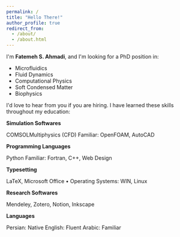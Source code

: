 ```yaml
---
permalink: /
title: "Hello There!"
author_profile: true
redirect_from: 
  - /about/
  - /about.html
---
```


 I'm **Fatemeh S. Ahmadi**, and I'm looking for a PhD position in:
- Microfluidics  
- Fluid Dynamics  
- Computational Physics 
- Soft Condensed Matter 
- Biophysics  

I'd love to hear from you if you are hiring.
I have learned these skills throughout my education:

 **Simulation Softwares**
 
 COMSOLMultiphysics (CFD)
 Familiar: OpenFOAM, AutoCAD

 
 **Programming Languages**
 
 Python
 Familiar: Fortran, C++, Web Design

 
 **Typesetting**
 
 LaTeX, Microsoft Office
 • Operating Systems:
 WIN, Linux

 
 **Research Softwares**
 
 Mendeley, Zotero, Notion, Inkscape

 
 **Languages**
 
 Persian: Native
 English: Fluent
 Arabic: Familiar
